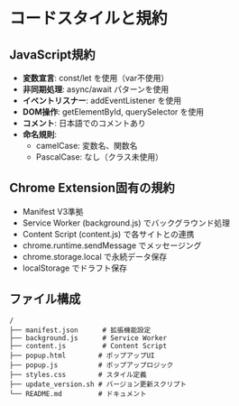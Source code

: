 # コードスタイルと規約

## JavaScript規約
- **変数宣言**: const/let を使用（var不使用）
- **非同期処理**: async/await パターンを使用
- **イベントリスナー**: addEventListener を使用
- **DOM操作**: getElementById, querySelector を使用
- **コメント**: 日本語でのコメントあり
- **命名規則**: 
  - camelCase: 変数名、関数名
  - PascalCase: なし（クラス未使用）

## Chrome Extension固有の規約
- Manifest V3準拠
- Service Worker (background.js) でバックグラウンド処理
- Content Script (content.js) で各サイトとの連携
- chrome.runtime.sendMessage でメッセージング
- chrome.storage.local で永続データ保存
- localStorage でドラフト保存

## ファイル構成
```
/
├── manifest.json      # 拡張機能設定
├── background.js      # Service Worker
├── content.js         # Content Script
├── popup.html        # ポップアップUI
├── popup.js          # ポップアップロジック
├── styles.css        # スタイル定義
├── update_version.sh # バージョン更新スクリプト
└── README.md         # ドキュメント
```
